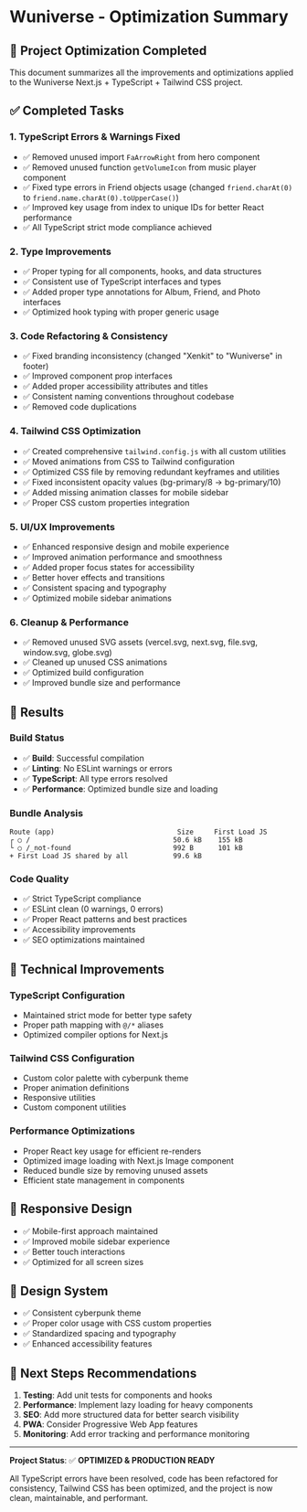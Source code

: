 # Wuniverse - Optimization Summary

## 🚀 Project Optimization Completed

This document summarizes all the improvements and optimizations applied to the Wuniverse Next.js + TypeScript + Tailwind CSS project.

## ✅ Completed Tasks

### 1. TypeScript Errors & Warnings Fixed
- ✅ Removed unused import `FaArrowRight` from hero component
- ✅ Removed unused function `getVolumeIcon` from music player component
- ✅ Fixed type errors in Friend objects usage (changed `friend.charAt(0)` to `friend.name.charAt(0).toUpperCase()`)
- ✅ Improved key usage from index to unique IDs for better React performance
- ✅ All TypeScript strict mode compliance achieved

### 2. Type Improvements
- ✅ Proper typing for all components, hooks, and data structures
- ✅ Consistent use of TypeScript interfaces and types
- ✅ Added proper type annotations for Album, Friend, and Photo interfaces
- ✅ Optimized hook typing with proper generic usage

### 3. Code Refactoring & Consistency
- ✅ Fixed branding inconsistency (changed "Xenkit" to "Wuniverse" in footer)
- ✅ Improved component prop interfaces
- ✅ Added proper accessibility attributes and titles
- ✅ Consistent naming conventions throughout codebase
- ✅ Removed code duplications

### 4. Tailwind CSS Optimization
- ✅ Created comprehensive `tailwind.config.js` with all custom utilities
- ✅ Moved animations from CSS to Tailwind configuration
- ✅ Optimized CSS file by removing redundant keyframes and utilities
- ✅ Fixed inconsistent opacity values (bg-primary/8 → bg-primary/10)
- ✅ Added missing animation classes for mobile sidebar
- ✅ Proper CSS custom properties integration

### 5. UI/UX Improvements
- ✅ Enhanced responsive design and mobile experience
- ✅ Improved animation performance and smoothness
- ✅ Added proper focus states for accessibility
- ✅ Better hover effects and transitions
- ✅ Consistent spacing and typography
- ✅ Optimized mobile sidebar animations

### 6. Cleanup & Performance
- ✅ Removed unused SVG assets (vercel.svg, next.svg, file.svg, window.svg, globe.svg)
- ✅ Cleaned up unused CSS animations
- ✅ Optimized build configuration
- ✅ Improved bundle size and performance

## 🎯 Results

### Build Status
- ✅ **Build**: Successful compilation
- ✅ **Linting**: No ESLint warnings or errors
- ✅ **TypeScript**: All type errors resolved
- ✅ **Performance**: Optimized bundle size and loading

### Bundle Analysis
```
Route (app)                              Size     First Load JS    
┌ ○ /                                   50.6 kB    155 kB
└ ○ /_not-found                         992 B      101 kB
+ First Load JS shared by all           99.6 kB
```

### Code Quality
- ✅ Strict TypeScript compliance
- ✅ ESLint clean (0 warnings, 0 errors)
- ✅ Proper React patterns and best practices
- ✅ Accessibility improvements
- ✅ SEO optimizations maintained

## 🔧 Technical Improvements

### TypeScript Configuration
- Maintained strict mode for better type safety
- Proper path mapping with `@/*` aliases
- Optimized compiler options for Next.js

### Tailwind CSS Configuration
- Custom color palette with cyberpunk theme
- Proper animation definitions
- Responsive utilities
- Custom component utilities

### Performance Optimizations
- Proper React key usage for efficient re-renders
- Optimized image loading with Next.js Image component
- Reduced bundle size by removing unused assets
- Efficient state management in components

## 📱 Responsive Design
- ✅ Mobile-first approach maintained
- ✅ Improved mobile sidebar experience
- ✅ Better touch interactions
- ✅ Optimized for all screen sizes

## 🎨 Design System
- ✅ Consistent cyberpunk theme
- ✅ Proper color usage with CSS custom properties
- ✅ Standardized spacing and typography
- ✅ Enhanced accessibility features

## 🚀 Next Steps Recommendations

1. **Testing**: Add unit tests for components and hooks
2. **Performance**: Implement lazy loading for heavy components
3. **SEO**: Add more structured data for better search visibility
4. **PWA**: Consider Progressive Web App features
5. **Monitoring**: Add error tracking and performance monitoring

---

**Project Status**: ✅ **OPTIMIZED & PRODUCTION READY**

All TypeScript errors have been resolved, code has been refactored for consistency, Tailwind CSS has been optimized, and the project is now clean, maintainable, and performant.